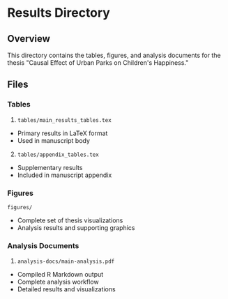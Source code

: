 # Results Directory

## Overview
This directory contains the tables, figures, and analysis documents for the thesis "Causal Effect of Urban Parks on Children's Happiness."

## Files

### Tables
1. `tables/main_results_tables.tex`
- Primary results in LaTeX format
- Used in manuscript body

2. `tables/appendix_tables.tex`
- Supplementary results
- Included in manuscript appendix

### Figures
`figures/`
- Complete set of thesis visualizations
- Analysis results and supporting graphics

### Analysis Documents
1. `analysis-docs/main-analysis.pdf`
- Compiled R Markdown output
- Complete analysis workflow
- Detailed results and visualizations
